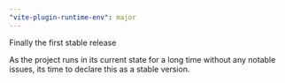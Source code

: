 ```yaml
---
"vite-plugin-runtime-env": major
---
```


Finally the first stable release

As the project runs in its current state for a long time without any notable issues, its time to declare this
as a stable version.